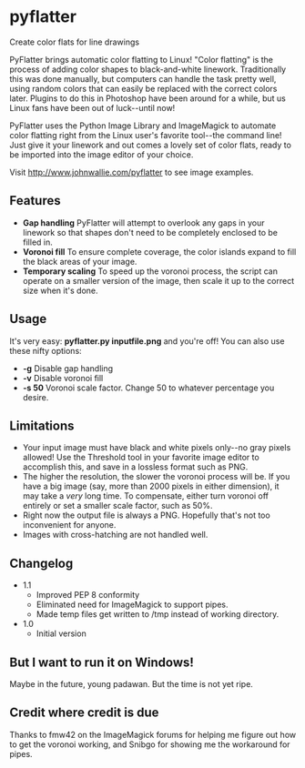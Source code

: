 # pyflatter
Create color flats for line drawings

PyFlatter brings automatic color flatting to Linux! "Color flatting" is the process of adding color shapes to black-and-white linework. Traditionally this was done manually, but computers can handle the task pretty well, using random colors that can easily be replaced with the correct colors later. Plugins to do this in Photoshop have been around for a while, but us Linux fans have been out of luck--until now!

PyFlatter uses the Python Image Library and ImageMagick to automate color flatting right from the Linux user's favorite tool--the command line! Just give it your linework and out comes a lovely set of color flats, ready to be imported into the image editor of your choice.

Visit http://www.johnwallie.com/pyflatter to see image examples.

## Features
- **Gap handling** PyFlatter will attempt to overlook any gaps in your linework so that shapes don't need to be completely enclosed to be filled in.
- **Voronoi fill** To ensure complete coverage, the color islands expand to fill the black areas of your image.
- **Temporary scaling** To speed up the voronoi process, the script can operate on a smaller version of the image, then scale it up to the correct size when it's done.


## Usage
It's very easy: **pyflatter.py inputfile.png** and you're off! You can also use these nifty options:
- **-g** Disable gap handling
- **-v** Disable voronoi fill
- **-s 50** Voronoi scale factor. Change 50 to whatever percentage you desire.

## Limitations
- Your input image must have black and white pixels only--no gray pixels allowed! Use the Threshold tool in your favorite image editor to accomplish this, and save in a lossless format such as PNG.
- The higher the resolution, the slower the voronoi process will be. If you have a big image (say, more than 2000 pixels in either dimension), it may take a _very_ long time. To compensate, either turn voronoi off entirely or set a smaller scale factor, such as 50%.
- Right now the output file is always a PNG. Hopefully that's not too inconvenient for anyone.
- Images with cross-hatching are not handled well.

## Changelog
* 1.1
  * Improved PEP 8 conformity
  * Eliminated need for ImageMagick to support pipes.
  * Made temp files get written to /tmp instead of working directory.
* 1.0
  * Initial version

## But I want to run it on Windows!

Maybe in the future, young padawan. But the time is not yet ripe.

## Credit where credit is due

Thanks to fmw42 on the ImageMagick forums for helping me figure out how to get the voronoi working, and Snibgo for showing me the workaround for pipes.
